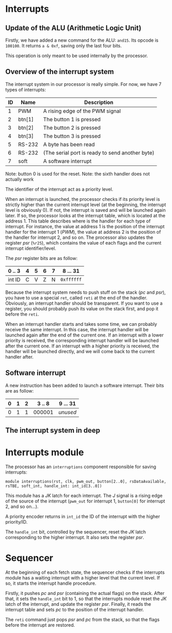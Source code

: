 Interrupts
==========

Update of the ALU (Arithmetic Logic Unit)
-----------------------------------------

Firstly, we have added a new command for the ALU: `and15`. Its opcode is
`100100`.
It returns `a & 0xf`, saving only the last four bits.

This operation is only meant to be used internally by the processor.

Overview of the interrupt system
--------------------------------

The interrupt system in our processor is really simple.
For now, we have 7 types of interrupts:

 ID |  Name  |           Description
----|--------|----------------------------------
  1 |    PWM | A rising edge of the PWM signal
  2 | btn[1] | The button 1 is pressed
  3 | btn[2] | The button 2 is pressed
  4 | btn[3] | The button 3 is pressed
  5 | RS-232 | A byte has been read
  6 | RS-232 | (The serial port is ready to send another byte)
  7 |   soft | A software interrupt

Note: button 0 is used for the reset.
Note: the sixth handler does not actually work

The identifier of the interrupt act as a priority level.

When an interrupt is launched, the processor checks if its priority level is
strictly higher than the current interrupt level (at the beginning, the
interrupt level is obviously 0). If not, the interrupt is saved and will
be launched again later. If so, the processor looks at the interrupt table,
which is located at the address 1. This table describes where is the handler
for each type of interrupt. For instance, the value at address 1 is the
position of the interrupt handler for the interrupt 1 (*PWM*), the value
at address 2 is the position of the handler for interrupt 2, and so on. The
processor also updates the register *psr* (`%r25`), which contains the value of
each flags and the current interrupt identifier/level.

The *psr* register bits are as follow:

| 0 .. 3 | 4 | 5 | 6 | 7 | 8  ...  31 |
|--------|---|---|---|---|------------|
| int ID | C | V | Z | N | `0xffffff` |

Because the interrupt system needs to push stuff on the stack (*pc* and
*psr*), you have to use a special `ret`, called `reti` at the end of the
handler.
Obviously, an interrupt handler should be transparent. If you want to use a
register, you should probably push its value on the stack first, and pop it
before the `reti`.

When an interrupt handler starts and takes some time, we can probably
receive the same interrupt. In this case, the interrupt handler will be
launched again after the end of the current one. If an interrupt with a
lower priority is received, the corresponding interrupt handler will be
launched after the current one.
If an interrupt with a higher priority is received, the handler will be
launched directly, and we will come back to the current handler after.

Software interrupt
------------------

A new instruction has been added to launch a software interrupt.
Their bits are as follow:

| 0 | 1 | 2 | 3 .. 8 | 9 ... 31 |
|:-:|:-:|:-:|:------:|:--------:|
| 0 | 1 | 1 | 000001 | *unused* |


The interrupt system in deep
----------------------------
# Interrupts module #

The processor has an `interruptions` component responsible for saving
interrupts:

```
module interruptions(rst, clk, pwm_out, button[2..0], rsDataAvailable, rsTBE, soft_int, handle_int: int_id[3..0])
```

This module has a *JK* latch for each interrupt. The *J* signal is a rising
edge of the source of the interrupt (`pwm_out` for interrupt 1,
`button[0]` for interrupt 2, and so on…).

A priority encoder returns in `int_id` the ID of the interrupt with the
higher priority/ID.

The `handle_int` bit, controlled by the sequencer, reset the *JK* latch
corresponding to the higher interrupt. It also sets the register *psr*.

# Sequencer #

At the beginning of each fetch state, the sequencer checks if the interrupts
module has a waiting interrupt with a higher level that the current level.
If so, it starts the interrupt handle procedure.

Firstly, it pushes *pc* and *psr* (containing the actual flags) on the stack.
After that, it sets the `handle_int` bit to 1, so that the interrupts module
reset the *JK* latch of the interrupt, and update the register *psr*.
Finally, it reads the interrupt table and sets *pc* to the position of the
interrupt handler.

The `reti` command just pops *psr* and *pc* from the stack, so that the flags
before the interrupt are restored.
